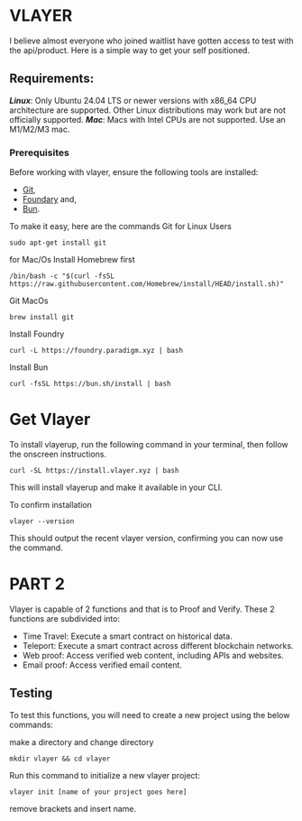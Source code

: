 # VLAYER

I believe almost everyone who joined waitlist have gotten access to test with the api/product.
Here is a simple way to get your self positioned.

## Requirements:
***Linux***: Only Ubuntu 24.04 LTS or newer versions with x86_64 CPU architecture are supported. Other Linux distributions may work but are not officially supported.
***Mac***: Macs with Intel CPUs are not supported. Use an M1/M2/M3 mac.

### Prerequisites
Before working with vlayer, ensure the following tools are installed:
* [Git](https://git-scm.com/downloads), 
* [Foundary](https://book.getfoundry.sh/getting-started/installation) and,
* [Bun](https://bun.sh/).

To make it easy, here are the commands
Git for Linux Users 
```
sudo apt-get install git
```
for Mac/Os
Install Homebrew first
```
/bin/bash -c "$(curl -fsSL https://raw.githubusercontent.com/Homebrew/install/HEAD/install.sh)"
```
Git MacOs
```
brew install git
```

Install Foundry
```
curl -L https://foundry.paradigm.xyz | bash
```

Install Bun
```
curl -fsSL https://bun.sh/install | bash
```

# Get Vlayer
To install vlayerup, run the following command in your terminal, then follow the onscreen instructions.
```
curl -SL https://install.vlayer.xyz | bash
```
This will install vlayerup and make it available in your CLI.

To confirm installation
```
vlayer --version
```
This should output the recent vlayer version, confirming you can now use the command.

# PART 2
Vlayer is capable of 2 functions and that is to Proof and Verify. These 2 functions are subdivided into:

* Time Travel: Execute a smart contract on historical data.
* Teleport: Execute a smart contract across different blockchain networks.
* Web proof: Access verified web content, including APIs and websites.
* Email proof: Access verified email content.

## Testing
To test this functions, you will need to create a new project using the below commands:

make a directory and change directory
```
mkdir vlayer && cd vlayer
```

Run this command to initialize a new vlayer project:
```
vlayer init [name of your project goes here]
```
remove brackets and insert name.
